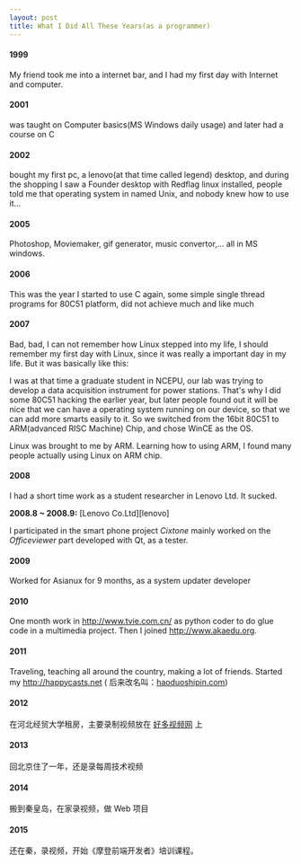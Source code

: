 ```yaml
---
layout: post
title: What I Did All These Years(as a programmer)
---
```


#### 1999

My friend took me into a internet bar, and I had my first day with Internet
and computer.

#### 2001

was taught on Computer basics(MS Windows daily usage) and later had a course
on C

#### 2002

bought my first pc, a lenovo(at that time called legend) desktop, and during
the shopping I saw a Founder desktop with Redflag linux installed, people told
me that operating system in named Unix, and nobody knew how to use it...

#### 2005

Photoshop, Moviemaker, gif generator, music convertor,... all in MS windows.

#### 2006

This was the year I started to use C again, some simple single thread programs
for 80C51 platform, did not achieve much and like much

#### 2007

Bad, bad, I can not remember how Linux stepped into my life, I should remember
my first day with Linux, since it was really a important day in my life. But
it was basically like this:

I was at that time a graduate student in NCEPU, our lab was trying to develop
a data acquisition instrument for power stations. That's why I did some 80C51
hacking the earlier year, but later people found out it will be nice that we
can have a operating system running on our device, so that we can add more
smarts easily to it. So we switched from the 16bit 80C51 to ARM(advanced RISC
Machine) Chip, and chose WinCE as the OS.

Linux was brought to me by ARM. Learning how to using ARM, I found many people
actually using Linux on ARM chip.

#### 2008

I had a short time work as a student researcher in Lenovo Ltd. It sucked.

__2008.8 ~ 2008.9:__ [Lenovo Co.Ltd][lenovo]

I participated in the smart phone project _Cixtone_ mainly worked on the
_Officeviewer_ part developed with Qt, as a tester. 

#### 2009

Worked for Asianux for 9 months, as a system updater developer

#### 2010

One month work in <http://www.tvie.com.cn/> as python coder to do glue code in
a multimedia project. Then I joined <http://www.akaedu.org>.

#### 2011

Traveling, teaching all around the country, making a lot of friends. Started
my http://happycasts.net ( 后来改名叫：[haoduoshipin.com](http://haoduoshipin.com))

#### 2012

在河北经贸大学租房，主要录制视频放在 [好多视频网](http://haoduoshipin.com) 上

#### 2013

回北京住了一年，还是录每周技术视频

#### 2014

搬到秦皇岛，在家录视频，做 Web 项目

#### 2015

还在秦，录视频，开始《摩登前端开发者》培训课程。

